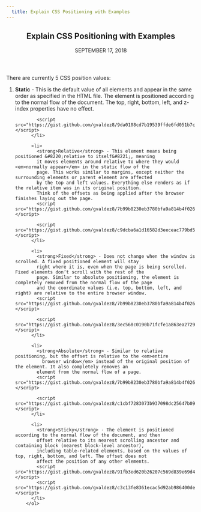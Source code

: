```yaml
---
  title: Explain CSS Positioning with Examples
---
```

<main class='blogposts__container'>
    <header>
        <h2>Explain CSS Positioning with Examples</h2>
        <time datetime="2018-11-17">SEPTEMBER 17, 2018</time>
    </header>
      <p>There are currently 5 CSS position values:
        <ol class='blogposts__ol'>
          <li>
            <strong>Static</strong> - This is the default value of all elements and appear in the same order as
            specified in the HTML file. The element is positioned according to the normal flow of the document. The
            top, right, bottom, left, and z-index properties have no effect.
            <script src="https://gist.github.com/gvaldez8/7b99b8230eb3780bfa9a814b4f026ab9.js"></script>

            <script src="https://gist.github.com/gvaldez8/9da0108cd7b19539ffde6fd051b7c773.js"></script>
          </li>

          <li>
            <strong>Relative</strong> - This element means being positioned &#8220;relative to itself&#8221;, meaning
            it moves elements around relative to where they would <em>normally appear</em> in the static flow of the
            page. This works similar to margins, except neither the surrounding elements or parent element are affected
            by the top and left values. Everything else renders as if the relative item was in its original position.
            Think of the offsets as being applied after the browser finishes laying out the page.
            <script src="https://gist.github.com/gvaldez8/7b99b8230eb3780bfa9a814b4f026ab9.js"></script>

            <script src="https://gist.github.com/gvaldez8/c9dcba6a1d16582d3eeceac779bd5a8c.js"></script>
          </li>

          <li>
            <strong>Fixed</strong> - Does not change when the window is scrolled. A fixed positioned element will stay
            right where it is, even when the page is being scrolled. Fixed elements don’t scroll with the rest of the
            page. Similar to absolute positioning, the element is completely removed from the normal flow of the page
            and the coordinate values (i.e. top, bottom, left, and right) are relative to the entire browser window.
            <script src="https://gist.github.com/gvaldez8/7b99b8230eb3780bfa9a814b4f026ab9.js"></script>

            <script src="https://gist.github.com/gvaldez8/3ec568c0190b71fcfe1a863ea2729d4d.js"></script>
          </li>

          <li>
            <strong>Absolute</strong> - Similar to relative positioning, but the offset is relative to the <em>entire
              browser window</em> instead of the original position of the element. It also completely removes an
            element from the normal flow of a page.
            <script src="https://gist.github.com/gvaldez8/7b99b8230eb3780bfa9a814b4f026ab9.js"></script>

            <script src="https://gist.github.com/gvaldez8/c1cbf7283073b937098dc25647b095bf.js"></script>
          </li>

          <li>
            <strong>Sticky</strong> - The element is positioned according to the normal flow of the document, and then
            offset relative to its nearest scrolling ancestor and containing block (nearest block-level ancestor),
            including table-related elements, based on the values of top, right, bottom, and left. The offset does not
            affect the position of any other elements.
            <script src="https://gist.github.com/gvaldez8/91fb3ed620b26207c569d839e69d4330.js"></script>
            <script src="https://gist.github.com/gvaldez8/c3c13fe8361ecac5d92ab986400defa4.js"></script>
          </li>
        </ol>
  </main>
